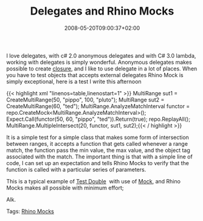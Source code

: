 ﻿---
title: "Delegates and Rhino Mocks"
description: ""
date: 2008-05-20T09:00:37+02:00
draft: false
tags: []
categories: [General]
---
I love delegates, with c# 2.0 anonymous delegates and with C# 3.0 lambda, working with delegates is simply wonderful. Anonymous delegates makes possible to create [closure](http://en.wikipedia.org/wiki/Closure_%28computer_science%29), and I like to use delegate in a lot of places. When you have to test objects that accepts external delegates Rhino Mock is simply exceptional, here is a test I write this afternoon

{{< highlight xml "linenos=table,linenostart=1" >}}
MultiRange sut1 = CreateMultiRange(50, "pippo", 100, "pluto");
MultiRange sut2 = CreateMultiRange(60, "ted");
MultiRange.AnalyzeMatchInterval functor = repo.CreateMock<MultiRange.AnalyzeMatchInterval>();
Expect.Call(functor(50, 60, "pippo", "ted")).Return(true);
repo.ReplayAll();
MultiRange.MultipleIntersect(20, functor, sut1, sut2);{{< / highlight >}}

<!-- Code inserted with Steve Dunn's Windows Live Writer Code Formatter Plugin.  http://dunnhq.com -->

It is a simple test for a simple class that makes some form of intersection between ranges, it accepts a function that gets called whenever a range match, the function pass the min value, the max value, and the object tag associated with the match. The important thing is that with a simple line of code, I can set up an expectation and tells Rhino Mocks to verify that the function is called with a particular series of parameters.

This is a typical example of [Test Double](http://xunitpatterns.com/Test%20Double.html)  with use of [Mock](http://xunitpatterns.com/Mock%20Object.html), and Rhino Mocks makes all possible with minimum effort;

Alk.

Tags: [Rhino Mocks](http://technorati.com/tag/Rhino%20Mocks)
